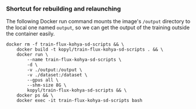 ### Shortcut for rebuilding and relaunching

The following Docker run command mounts the image's `/output` directory to the local one named `output`, so we can get the output of the training outside the container easily.

```
docker rm -f train-flux-kohya-sd-scripts && \
    docker build -t kopyl/train-flux-kohya-sd-scripts . && \
    docker run \
        --name train-flux-kohya-sd-scripts \
        -d \
        -v ./output:/output \
        -v ./dataset:/dataset \
        --gpus all \
        --shm-size 8G \
        kopyl/train-flux-kohya-sd-scripts && \
    docker ps && \
    docker exec -it train-flux-kohya-sd-scripts bash
```
